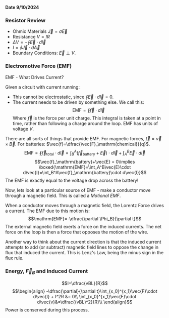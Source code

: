 **Date 9/10/2024**

### Resistor Review
 - Ohmic Materials $\vec{J}=\sigma\vec{E}$
 - Resistance $V=IR$
 - $\Delta V = -\displaystyle\oint\vec{E}\cdot d\vec{l}$
 - $I = \displaystyle\oint\vec{J}\cdot d\vec{A}$
 - Boundary Conditions: $\vec{E}\perp V$.

### Electromotive Force (EMF)
EMF - What Drives Current?

Given a circuit with current running:
 - This cannot be electrostatic, since $\oint\vec{E}\cdot d\vec{l} = 0$.
 - The current needs to be driven by something else. We call this:
$$\mathrm{EMF} = \oint\vec{f}\cdot d\vec{l}$$
Where $\vec{f}$ is the force per unit charge.
This integral is taken at a point in time, rather than following a charge around the loop.
$\mathrm{EMF}$ has units of voltage $V$.

There are all sorts of things that provide EMF.
For magnetic forces, $\vec{f}=\vec{v}\times\vec{B}$.
For batteries: $\vec{f}=\dfrac{\vec{F}_\mathrm{chemical}}{q}$.
$$\mathrm{EMF}=\oint\vec{f}_\mathrm{total}\cdot d\vec{l} = \int_B^A\left(\vec{f}_\mathrm{battery}+\vec{E}\right)\cdot d\vec{l}+\int_A^B\vec{E}\cdot d\vec{l}$$
$$\vec{f}_\mathrm{battery}+\vec{E} = 0\implies \boxed{\mathrm{EMF}=\int_A^B\vec{E}\cdot d\vec{l}=\int_B^A\vec{f}_\mathrm{battery}\cdot d\vec{l}}$$
The EMF is exactly equal to the voltage drop across the battery!

Now, lets look at a particular source of EMF - make a conductor move through a magnetic field.
This is called a *Motional EMF*.

When a conductor moves through a magnetic field, the Lorentz Force drives a current.
The EMF due to this motion is:
$$\mathrm{EMF}=-\dfrac{\partial \Phi_B}{\partial t}$$
The external magnetic field exerts a force on the induced currents.
The net force on the loop is then a force that opposes the motion of the wire.

Another way to think about the current direction is that the induced current attempts to add (or subtract) magnetic field lines to oppose the change in flux that induced the current.
This is Lenz's Law, being the minus sign in the flux rule.

### Energy, $\vec F_B$ and Induced Current
$$I=\dfrac{vBL}{R}$$
$$\begin{align}
-\dfrac{\partial}{\partial t}\int_{x_0}^{x_1}\vec{F}\cdot d\vec{l} + I^2R &= 0\\
\int_{x_0}^{x_1}\vec{F}\cdot d\vec{v}&=\dfrac{(vBL)^2}{R}\\
\end{align}$$
Power is conserved during this process.
